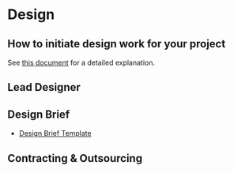 # Design

## **How to initiate design work for your project**

See [this document](https://docs.google.com/document/d/1lCWpup6rICRS0_nPMELh3rJQkvJx7aCwU5b006PKtFs/edit?ts=5e26c767#heading=h.yux1a7m74sk3) for a detailed explanation. 

## **Lead Designer**

## **Design Brief**

* [Design Brief Template](https://drive.google.com/open?id=1WDChERwsbbjeOK2ylg3ExWApKJF-rdlcprBvzl02n8s)

## **Contracting & Outsourcing**

